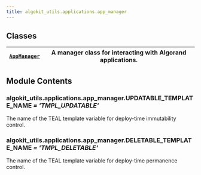 ```yaml
---
title: algokit_utils.applications.app_manager
---
```


## Classes

| [`AppManager`](#algokit_utils.applications.app_manager.AppManager) | A manager class for interacting with Algorand applications. |
| ------------------------------------------------------------------ | ----------------------------------------------------------- |

## Module Contents

### algokit_utils.applications.app_manager.UPDATABLE_TEMPLATE_NAME _= 'TMPL_UPDATABLE'_

The name of the TEAL template variable for deploy-time immutability control.

### algokit_utils.applications.app_manager.DELETABLE_TEMPLATE_NAME _= 'TMPL_DELETABLE'_

The name of the TEAL template variable for deploy-time permanence control.
